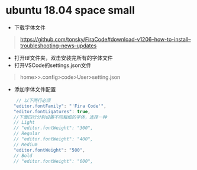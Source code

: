 # ubuntu 18.04 space small

- 下载字体文件
> https://github.com/tonsky/FiraCode#download-v1206–how-to-install–troubleshooting–news–updates
  
-  打开ttf文件夹，双击安装完所有的字体文件
-  打开VSCode的settings.json文件
> home><user>>.config>code>User>setting.json

-  添加字体文件配置

```js
	// 以下两行必须
   "editor.fontFamily": "'Fira Code'",
   "editor.fontLigatures": true,
   //下面四行分别设置不同粗细的字体，选择一种
   // Light
   // "editor.fontWeight": "300",
   // Regular
   // "editor.fontWeight": "400", 
   // Medium
   "editor.fontWeight": "500",
   // Bold
   // "editor.fontWeight": "600", 

```